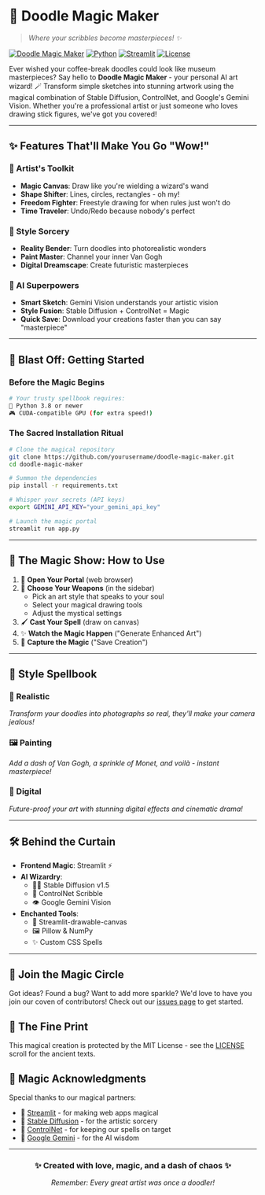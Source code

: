 # 🎨 Doodle Magic Maker

> *Where your scribbles become masterpieces! ✨*

[![Doodle Magic Maker](https://img.shields.io/badge/AI-Art%20Generator-C850C0?style=for-the-badge)](https://github.com/yourusername/doodle-magic-maker)
[![Python](https://img.shields.io/badge/Python-3.8%2B-4158D0?style=for-the-badge&logo=python)](https://www.python.org/)
[![Streamlit](https://img.shields.io/badge/Streamlit-App-FF4B4B?style=for-the-badge&logo=streamlit)](https://streamlit.io/)
[![License](https://img.shields.io/badge/License-MIT-yellow.svg?style=for-the-badge)](LICENSE)

Ever wished your coffee-break doodles could look like museum masterpieces? Say hello to **Doodle Magic Maker** - your personal AI art wizard! 🪄 Transform simple sketches into stunning artwork using the magical combination of Stable Diffusion, ControlNet, and Google's Gemini Vision. Whether you're a professional artist or just someone who loves drawing stick figures, we've got you covered! 

---

## ✨ Features That'll Make You Go "Wow!"

### 🎨 Artist's Toolkit
- **Magic Canvas**: Draw like you're wielding a wizard's wand
- **Shape Shifter**: Lines, circles, rectangles - oh my!
- **Freedom Fighter**: Freestyle drawing for when rules just won't do
- **Time Traveler**: Undo/Redo because nobody's perfect

### 🌈 Style Sorcery
- **Reality Bender**: Turn doodles into photorealistic wonders
- **Paint Master**: Channel your inner Van Gogh
- **Digital Dreamscape**: Create futuristic masterpieces

### 🤖 AI Superpowers
- **Smart Sketch**: Gemini Vision understands your artistic vision
- **Style Fusion**: Stable Diffusion + ControlNet = Magic
- **Quick Save**: Download your creations faster than you can say "masterpiece"

---

## 🚀 Blast Off: Getting Started

### Before the Magic Begins
```bash
# Your trusty spellbook requires:
🐍 Python 3.8 or newer
🎮 CUDA-compatible GPU (for extra speed!)
```

### The Sacred Installation Ritual

```bash
# Clone the magical repository
git clone https://github.com/yourusername/doodle-magic-maker.git
cd doodle-magic-maker

# Summon the dependencies
pip install -r requirements.txt

# Whisper your secrets (API keys)
export GEMINI_API_KEY="your_gemini_api_key"

# Launch the magic portal
streamlit run app.py
```

---

## 🎪 The Magic Show: How to Use

1. 🌟 **Open Your Portal** (web browser)
2. 🎯 **Choose Your Weapons** (in the sidebar)
   - Pick an art style that speaks to your soul
   - Select your magical drawing tools
   - Adjust the mystical settings
3. 🖌️ **Cast Your Spell** (draw on canvas)
4. ✨ **Watch the Magic Happen** ("Generate Enhanced Art")
5. 💾 **Capture the Magic** ("Save Creation")

---

## 🎨 Style Spellbook

### 📸 Realistic
*Transform your doodles into photographs so real, they'll make your camera jealous!*

### 🖼️ Painting
*Add a dash of Van Gogh, a sprinkle of Monet, and voilà - instant masterpiece!*

### 💫 Digital
*Future-proof your art with stunning digital effects and cinematic drama!*

---

## 🛠️ Behind the Curtain

- **Frontend Magic**: Streamlit ⚡
- **AI Wizardry**: 
  - 🧙‍♂️ Stable Diffusion v1.5
  - 🎯 ControlNet Scribble
  - 👁️ Google Gemini Vision
- **Enchanted Tools**: 
  - 🎨 Streamlit-drawable-canvas
  - 🖼️ Pillow & NumPy
  - ✨ Custom CSS Spells

---

## 🤝 Join the Magic Circle

Got ideas? Found a bug? Want to add more sparkle? We'd love to have you join our coven of contributors! Check out our [issues page](https://github.com/yourusername/doodle-magic-maker/issues) to get started.

## 📜 The Fine Print

This magical creation is protected by the MIT License - see the [LICENSE](LICENSE) scroll for the ancient texts.

## 💖 Magic Acknowledgments

Special thanks to our magical partners:
- 🌟 [Streamlit](https://streamlit.io/) - for making web apps magical
- 🎨 [Stable Diffusion](https://github.com/CompVis/stable-diffusion) - for the artistic sorcery
- 🎯 [ControlNet](https://github.com/lllyasviel/ControlNet) - for keeping our spells on target
- 🧠 [Google Gemini](https://cloud.google.com/vertex-ai/docs/generative-ai/model-reference/gemini) - for the AI wisdom

---

<div align="center">

### ✨ Created with love, magic, and a dash of chaos ✨

*Remember: Every great artist was once a doodler!* 

</div>
